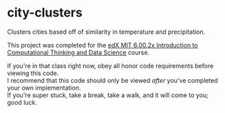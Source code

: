 # city-clusters
Clusters cities based off of similarity in temperature and precipitation.

This project was completed for the [edX MIT 6.00.2x Introduction to Computational Thinking and Data Science](https://www.edx.org/course/introduction-computational-thinking-data-mitx-6-00-2x-3) course.

If you're in that class right now, obey all honor code requirements before viewing this code.  
I recommend that this code should only be viewed _after_ you've completed your own implementation.  
If you're super stuck, take a break, take a walk, and it will come to you; good luck.
